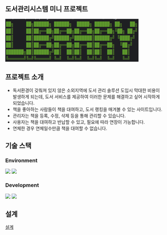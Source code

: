 ## 도서관리시스템 미니 프로젝트
![logo](https://github.com/iieunji023/childrenLibrary/blob/main/img/logo.png)

## 프로젝트 소개
- 독서환경이 갖춰져 있지 않은 소외지역에 도서 관리 솔루션 도입시 막대한 비용이 발생하게 되는데,
  도서 서비스를 제공하여 이러한 문제를 해결하고 싶어 시작하게 되었습니다.
- 책을 좋아하는 사람들이 책을 대여하고, 도서 랭킹을 매겨볼 수 있는 사이트입니다.
- 관리자는 책을 등록, 수정, 삭제 등을 통해 관리할 수 있습니다.
- 사용자는 책을 대여하고 반납할 수 있고, 필요에 따라 연장이 가능합니다.
- 연체한 경우 연체일수만큼 책을 대여할 수 없습니다.

## 기술 스택
### Environment
<div style="text-align: left;">
    <div style="margin: ; text-align: left;" "text-align: left;"> <img src="https://img.shields.io/badge/Github-181717?style=for-the-badge&logo=Github&logoColor=white">
          <img src="https://img.shields.io/badge/Git-F05032?style=for-the-badge&logo=Git&logoColor=white">
          </div>
    </div>

### Development
<div style="text-align: left;">
    <div style="margin: ; text-align: left;" "text-align: left;"> 
          <img src="https://img.shields.io/badge/Java-007396?style=for-the-badge&logo=Java&logoColor=white">
          <img src="https://img.shields.io/badge/Oracle-F80000?style=for-the-badge&logo=Oracle&logoColor=white">
          </div>
    </div>

## 설계
[설계](https://github.com/iieunji023/childrenLibrary/wiki/%EC%84%A4%EA%B3%84)